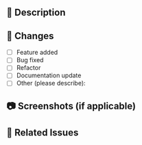 ## 📝 Description

<!-- Provide a clear and concise description of the changes made in this PR -->

## 🔨 Changes

- [ ] Feature added
- [ ] Bug fixed
- [ ] Refactor
- [ ] Documentation update
- [ ] Other (please describe):

## 📷 Screenshots (if applicable)

<!-- Add before/after screenshots or gifs if this PR changes UI -->

## 🔗 Related Issues

<!-- Link related issues here (e.g. Closes #123) -->
